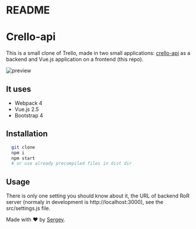 # README

# Crello-api
This is a small clone of Trello, made in two small applications: [crello-api](https://github.com/cre-o/crello-api) as a backend and Vue.js application on a frontend (this repo).

![preview](https://user-images.githubusercontent.com/723379/46389351-f840cf80-c6d9-11e8-9955-05165a1960e5.png)

## It uses
* Webpack 4
* Vue.js 2.5
* Bootstrap 4

## Installation
  ```bash
    git clone
    npm i
    npm start
    # or use already precompiled files in dist dir
  ```

## Usage
There is only one setting you should know about it, the URL of backend RoR server (normaly in development is http://localhost:3000), see the src/settings.js file.

Made with &#x2764; by [Sergey](https://github.com/cre-o).
